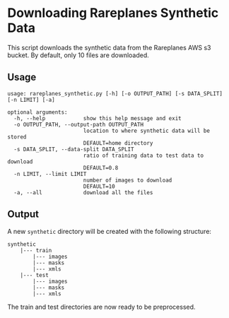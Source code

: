 # Downloading Rareplanes Synthetic Data
This script downloads the synthetic data from the Rareplanes AWS s3 bucket. By default, only 10 files are downloaded.

## Usage
```commandline
usage: rareplanes_synthetic.py [-h] [-o OUTPUT_PATH] [-s DATA_SPLIT] [-n LIMIT] [-a]

optional arguments:
  -h, --help            show this help message and exit
  -o OUTPUT_PATH, --output-path OUTPUT_PATH
                        location to where synthetic data will be stored
                        DEFAULT=home directory
  -s DATA_SPLIT, --data-split DATA_SPLIT
                        ratio of training data to test data to download
                        DEFAULT=0.8
  -n LIMIT, --limit LIMIT
                        number of images to download
                        DEFAULT=10
  -a, --all             download all the files
```

## Output
A new `synthetic` directory will be created with the following structure:
```text
synthetic
    |--- train
        |--- images
        |--- masks
        |--- xmls
    |--- test
        |--- images
        |--- masks
        |--- xmls
```
The train and test directories are now ready to be preprocessed.